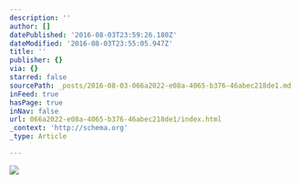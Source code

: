 ```yaml
---
description: ''
author: []
datePublished: '2016-08-03T23:59:26.180Z'
dateModified: '2016-08-03T23:55:05.947Z'
title: ''
publisher: {}
via: {}
starred: false
sourcePath: _posts/2016-08-03-066a2022-e08a-4065-b376-46abec218de1.md
inFeed: true
hasPage: true
inNav: false
url: 066a2022-e08a-4065-b376-46abec218de1/index.html
_context: 'http://schema.org'
_type: Article

---
```

![](https://the-grid-user-content.s3-us-west-2.amazonaws.com/ac3c809e-562a-4b9e-852e-0e282c2d3786.jpg)